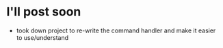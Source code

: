 # I'll post soon

* took down project to re-write the command handler and make it easier to use/understand

